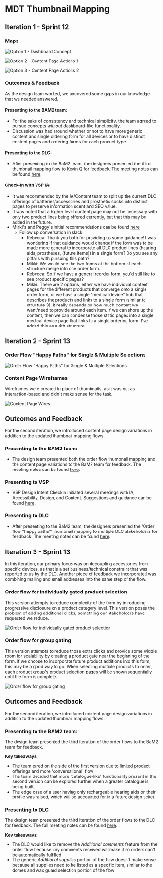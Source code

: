 # MDT Thumbnail Mapping

## Iteration 1 - Sprint 12

### Maps
![Option 1 - Dashboard Concept](https://github.com/department-of-veterans-affairs/va.gov-team/blob/master/products/medical-device-tool/design/thumbnail-mapping/thumbnail_mapping-v1-1.jpg "Iteration One, Dashboard Concept")

![Option 2 - Content Page Actions 1](https://github.com/department-of-veterans-affairs/va.gov-team/blob/master/products/medical-device-tool/design/thumbnail-mapping/thumbnail_mapping-v1-2.jpg "Iteration Two, No Dashboard")

![Option 3 - Content Page Actions 2](https://github.com/department-of-veterans-affairs/va.gov-team/blob/master/products/medical-device-tool/design/thumbnail-mapping/thumbnail_mapping-v1-3.jpg "Iteration Three, No Dashboard")

### Outcomes & Feedback
As the design team worked, we uncovered some gaps in our knowledge that we needed answered.

#### Presenting to the BAM2 team:
- For the sake of consistency and technical simplicity, the team agreed to pursue concepts *without* dashboard-like functionality.
- Discussion was had around whether or not to have more generic content and single ordering form for all devices or to have distinct content pages and ordering forms for each product type. 

#### Presenting to the DLC:
- After presenting to the BaM2 team, the designers presented the third thumbnail mapping flow to Kevin Q for feedback. The meeting notes can be found [here](https://github.com/department-of-veterans-affairs/va.gov-team/blob/master/products/medical-device-tool/meetings/20200114-DALC-thumbnail-mapping-review.md). 

#### Check-in with VSP IA:
- It was recommended by the IA/Content team to split up the current DLC offerings of batteries/accessories and prosthetic socks into distinct pages to preserve information scent and SEO value.
- It was noted that a higher level content page may not be necessary with only two product lines being offered currently, but that this may be added in the future.
- Mikki's and Peggy's initial recommendations can be found [here](https://github.com/department-of-veterans-affairs/va.gov-team/blob/master/products/medical-device-tool/design/ia-recommendations-v1.png)
  - Follow up conversation in slack:
    - Rebecca: Thank you both for providing us some guidance! I was wondering if that guidance would change if the form was to be made more general to incorporate all DLC product lines (hearing aids, prostheses, (future items)) in a single form? Do you see any pitfalls with pursuing this path?
    - Mikki: We would see the two forms at the bottom of each structure merge into one order form.
    - Rebecca: So if we have a general reorder form, you'd still like to see product specific pages?
    - Mikki: There are 2 options, either we have individual content pages for the different products that converge onto a single order form, or we have a single "medical device" hub that describes the products and links to a single form (similar to structure 3).  It really depends on how much content we want/need to provide around each item.  If we can shore up the content, then we can condense those static pages into a single medical device page that links to a single ordering form.  I've added this as a 4th structure.

## Iteration 2 - Sprint 13

### Order Flow "Happy Paths" for Single & Multiple Selections
![Order Flow "Happy Paths" for Single & Multiple Selections](https://github.com/department-of-veterans-affairs/va.gov-team/blob/master/products/medical-device-tool/design/thumbnail-mapping/thumbnail_mapping-v2-1.jpg "Iteration Two, Single + Multiple Selections")

### Content Page Wireframes

Wireframes were created in place of thumbnails, as it was not as interaction-based and didn't make sense for the task.

![Content Page Wires](https://github.com/department-of-veterans-affairs/va.gov-team/blob/master/products/medical-device-tool/design/thumbnail-mapping/wires-content-v2-1.jpg "Iteration Two, Content Wires")

## Outcomes and Feedback
For the second iteration, we introduced content page design variations in addition to the updated thumbnail mapping flows.  

### Presenting to the BAM2 team:

- The design team presented both the order flow thumbnail mapping and the content page variations to the BaM2 team for feedback. The meeting notes can be found [here](https://github.com/department-of-veterans-affairs/va.gov-team/blob/master/products/medical-device-tool/meetings/20200122-BAM2-thumbnail-mapping-review.md). 

### Presenting to VSP 
- VSP Design Intent Checkin initiated several meetings with IA, Accessibility, Design, and Content. Suggestions and guidance can be found [here](https://github.com/department-of-veterans-affairs/va.gov-team/blob/master/products/medical-device-tool/meetings/20200121-VSP-design-intent-check-in.md).

### Presenting to DLC
- After presenting to the BaM2 team, the designers presented the 'Order flow "happy paths"' thumbnail mapping to multiple DLC stakeholders for feedback. The meeting notes can be found [here](https://github.com/department-of-veterans-affairs/va.gov-team/blob/master/products/medical-device-tool/meetings/20200124-DALC-thumbnail-mapping-review.md). 

## Iteration 3 - Sprint 13

In this iteration, our primary focus was on decoupling accessories from specific devices, as that is a set business/technical constraint that was reported to us by the DLC. Another piece of feedback we incorporated was combining mailing and email addresses into the same step of the flow.

### Order flow for individually gated product selection

This version attempts to reduce complexity of the form by introducing progressive disclosure on a product category level. This version poses the problem of adding additional clicks, something our stakeholders have requested we reduce.

![Order flow for individually gated product selection](https://github.com/department-of-veterans-affairs/va.gov-team/blob/master/products/medical-device-tool/design/thumbnail-mapping/thumbnail_mapping-v3-1.jpg "Iteration Three v1")

### Order flow for group gating

This version attempts to reduce those extra clicks and provide some wiggle room for scalability by creating a product gate near the beginning of the form. If we choose to incorporate future product additions into this form, this may be a good way to go. When selecting multiple products to order, each product group's product selection pages will be shown sequentially until the form is complete.

![Order flow for group gating](https://github.com/department-of-veterans-affairs/va.gov-team/blob/master/products/medical-device-tool/design/thumbnail-mapping/thumbnail_mapping-v3-2.jpg "Iteration Three v2")

## Outcomes and Feedback
For the second iteration, we introduced content page design variations in addition to the updated thumbnail mapping flows.  

### Presenting to the BAM2 team:

The design team presented the third iteration of the order flows to the BaM2 team for feedback. 

**Key takeaways:**
- The team erred on the side of the first version due to limited product offerings and more 'conversational' flow
- The team decided that more 'catalogue-like' functionality present in the second version can be explored further when a greater catalogue is being built.
- The edge case of a user having only rechargeable hearing aids on their profile was raised, which will be accounted for in a future design ticket.

### Presenting to DLC

The design team presented the third iteration of the order flows to the DLC for feedback. The full meeting notes can be found [here](https://github.com/department-of-veterans-affairs/va.gov-team/blob/master/products/medical-device-tool/meetings/20200130-DALC-thumbnail-mapping-review.md). 

**Key takeaways:**
- The DLC would like to remove the *Additional comments* feature from the order flow because any comments received will make it so orders can't be automatically fulfilled 
- The generic *Additional supplies* portion of the flow doesn't make sense because all supplies need to be listed as a specific item, similar to the domes and wax guard selection portion of the flow 

